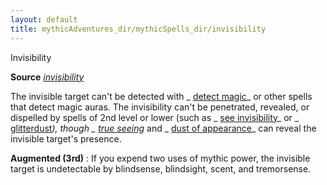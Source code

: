 ```yaml
---
layout: default
title: mythicAdventures_dir/mythicSpells_dir/invisibility
---
```

Invisibility

**Source** [_invisibility_](../spells_dir/invisibility#_invisibility)

The invisible target can't be detected with _ [detect magic](../spells_dir/detectMagic#_detect-magic)_ or other spells that detect magic auras. The invisibility can't be penetrated, revealed, or dispelled by spells of 2nd level or lower (such as _ [see invisibility](../spells_dir/seeInvisibility#_see-invisibility)_ or _ [glitterdust](../spells_dir/glitterdust#_glitterdust)_), though _ [true seeing](../spells_dir/trueSeeing#_true-seeing)_ and _ [dust of appearance](../magicItems_dir/wondrousItems#_dust-of-appearance)_ can reveal the invisible target's presence.

**Augmented (3rd)** : If you expend two uses of mythic power, the invisible target is undetectable by blindsense, blindsight, scent, and tremorsense.

